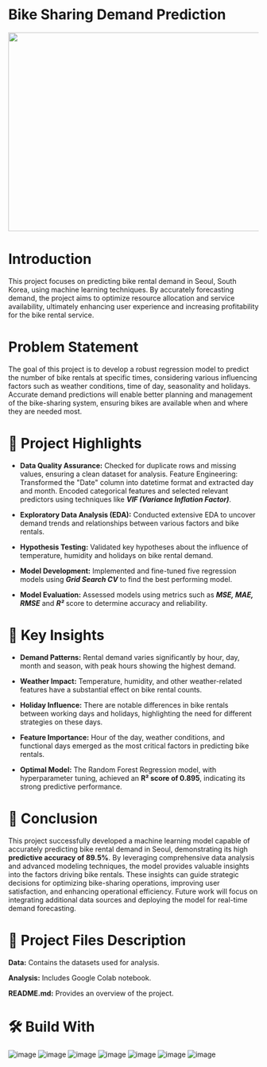 # Bike Sharing Demand Prediction

<p align="center">
  <img width="560" height="400" src=https://github.com/itsroshan137/Horizontal-Swiper/assets/149718190/0fc2fe1a-aaf6-4171-aa77-b97091d6e409"
<p/>

# Introduction
This project focuses on predicting bike rental demand in Seoul, South Korea, using machine learning techniques. By accurately forecasting demand, the project aims to optimize resource allocation and service availability, ultimately enhancing user experience and increasing profitability for the bike rental service.

# Problem Statement
The goal of this project is to develop a robust regression model to predict the number of bike rentals at specific times, considering various influencing factors such as weather conditions, time of day, seasonality and holidays. Accurate demand predictions will enable better planning and management of the bike-sharing system, ensuring bikes are available when and where they are needed most.

# 📝 Project Highlights

- **Data Quality Assurance:** Checked for duplicate rows and missing values, ensuring a clean dataset for analysis.
Feature Engineering: Transformed the "Date" column into datetime format and extracted day and month. Encoded categorical features and selected relevant predictors using techniques like ***VIF (Variance Inflation Factor)***.

- **Exploratory Data Analysis (EDA):** Conducted extensive EDA to uncover demand trends and relationships between various factors and bike rentals.

- **Hypothesis Testing:** Validated key hypotheses about the influence of temperature, humidity and holidays on bike rental demand.

- **Model Development:** Implemented and fine-tuned five regression models using ***Grid Search CV*** to find the best performing model.

- **Model Evaluation:** Assessed models using metrics such as ***MSE, MAE, RMSE*** and ***R²*** score to determine accuracy and reliability.

# 🔑 Key Insights

- **Demand Patterns:** Rental demand varies significantly by hour, day, month and season, with peak hours showing the highest demand.

- **Weather Impact:** Temperature, humidity, and other weather-related features have a substantial effect on bike rental counts.

- **Holiday Influence:** There are notable differences in bike rentals between working days and holidays, highlighting the need for different strategies on these days.

- **Feature Importance:** Hour of the day, weather conditions, and functional days emerged as the most critical factors in predicting bike rentals.

- **Optimal Model:** The Random Forest Regression model, with hyperparameter tuning, achieved an **R² score of 0.895**, indicating its strong predictive performance.

# 📜 Conclusion

This project successfully developed a machine learning model capable of accurately predicting bike rental demand in Seoul, demonstrating its high **predictive accuracy of 89.5%**. By leveraging comprehensive data analysis and advanced modeling techniques, the model provides valuable insights into the factors driving bike rentals. These insights can guide strategic decisions for optimizing bike-sharing operations, improving user satisfaction, and enhancing operational efficiency. Future work will focus on integrating additional data sources and deploying the model for real-time demand forecasting.

# 💾 Project Files Description

**Data:** Contains the datasets used for analysis.

**Analysis:** Includes Google Colab notebook.

**README.md:** Provides an overview of the project.

# 🛠️ Build With

![image](https://github.com/ShubhPathania/Bike-Sharing-Demand-Prediction/assets/149718190/e689d448-2f9f-49b4-b9f2-5071ae074e78)
![image](https://github.com/ShubhPathania/Bike-Sharing-Demand-Prediction/assets/149718190/9ebacff9-c509-40a1-8934-d0f9e5d9c45a)
![image](https://github.com/ShubhPathania/Bike-Sharing-Demand-Prediction/assets/149718190/1b0244d8-6951-4a39-96a8-79f9d9c563cd)
![image](https://github.com/ShubhPathania/Bike-Sharing-Demand-Prediction/assets/149718190/7927a88c-33a9-4043-9114-1cf2f4c9065f)
![image](https://github.com/ShubhPathania/Bike-Sharing-Demand-Prediction/assets/149718190/4048a336-dde2-432a-8aa8-a82f827eb7da)
![image](https://github.com/ShubhPathania/Bike-Sharing-Demand-Prediction/assets/149718190/147663e0-f428-467a-be15-ed06ca4f1986)
![image](https://github.com/ShubhPathania/Bike-Sharing-Demand-Prediction/assets/149718190/fb4c872b-0202-413b-a888-add348c2087e)
